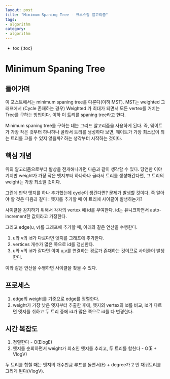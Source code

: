 ```yaml
---
layout: post
title: "Minimum Spaning Tree - 크루스칼 알고리즘"
tags:
- algorithm
category:
- algorithm
---
```


* toc
{:toc}

# Minimum Spaning Tree

## 들어가며
이 포스트에서는 minimum spaning tree를 다룬다(이하 MST). MST는 weighted 그래프에서 (Cycle 존재하는 경우) Weighted 가 최대가 되면서 모든 vertex를 거치는 Tree를 구하는 방법이다. 이하 이 트리를 spaning tree라고 한다.

Minimum spaning tree를 구하는 데는 그리드 알고리즘을 사용하게 된다. 즉, 웨이트가 가장 작은 것부터 하나하나 골라서 트리를 생성하다 보면, 웨이트가 가장 최소값이 되는 트리를 고를 수 있지 않을까? 하는 생각부터 시작하는 것이다.

## 핵심 개념
위의 알고리즘으로부터 발상을 전개해나가면 다음과 같이 생각할 수 있다.
당연한 이야기지만 weight가 가장 작은 엣지부터 하나하나 골라서 트리를 생성해간다면, 그 트리의 weight는 가장 최소일 것이다. 

그런데 만약 엣지를 하나 추가했는데 cycle이 생긴다면? 문제가 발생할 것이다.
즉 알아야 할 것은 다음과 같다 : 엣지를 추가할 때 이 트리에 사이클이 발생하는가?

사이클을 감지하기 위해서 각각의 vertex 에 id를 부여한다. id는 유니크하면서 auto-increment한 값이라고 가정한다.

그리고 edge(u, v)를 그래프에 추가할 때, 아래와 같은 연산을 수행한다.

1. u와 v의 id가 다르다면 엣지를 그래프에 추가한다.
2. vertices 개수가 많은 쪽으로 id를 갱신한다.
3. u와 v의 id가 같다면 이미 u,v를 연결하는 경로가 존재하는 것이므로 사이클이 발생한다.

이와 같은 연산을 수행하면 사이클을 찾을 수 있다.

## 프로세스
1. edge의 weight를 기준으로 edge를 정렬한다.
2. weight가 가장 낮은 엣지부터 추출한 후에, 엣지의 vertex의 id를 비교, id가 다르면 엣지를 취하고 두 트리 중에 id가 많은 쪽으로  id를 다 변경한다.

## 시간 복잡도
1. 정렬한다 - O(ElogE)
2. 엣지를 순회하면서 weight가 최소인 엣지를 추리고, 두 트리를 합친다 - O(E + VlogV)

두 트리를 합칠 때는 엣지의 개수만큼 루프를 돌면서(E) + degree가 2 인 재귀트리를 그리게 된다(VlogV).






